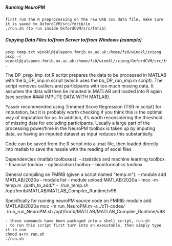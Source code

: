 ##### Running NeuroPM
```
first run the R preprocessing on the raw UKB csv data file, make sure it is saved to OxfordCVM/src/fmrib/io
./run.sh (to run inside OxfordCVM/src/fmrib)
```
##### Copying Data Files to/from Server to/from Windows (example)
```
pscp temp.txt winokl@jalapeno.fmrib.ox.ac.uk:/home/fs0/winokl/zxiong
pscp -r winokl@jalapeno.fmrib.ox.ac.uk:/home/fs0/winokl/zxiong/OxfordCVM/src/fmrib/io .
```

The DP_prep_imp_tot.R script prepares the data to be processed in MATLAB 
with the b_DP_imp.m script (which uses the bb_DP_run_imp.m script). The 
script removes outliers and participants with too much missing data. It 
assumes the data will then be imputed in MATLAB and loaded into R again 
(see section #### IMPUTE DATA WITH MATLAB).

Yasser recommended using Trimmed Score Regression (TSR.m script) for imputation, 
but it is probably worth checking if you think this is the optimal way of 
imputation for us. In addition, it’s worth reconsidering the threshold of 
missing data for excluding participants. Usually a large part of the processing 
power/time in the NeuroPM toolbox is taken up by imputing data, so having an 
imputed dataset as input reduces this substantially.

Code can be saved from the R script into a .mat file, then loaded directly
into matlab to save the hassle with the reading of excel files

Dependencies (matlab toolboxes):
	- statistics and machine learning toolbox
	- financial toolbox
	- optimization toolbox
	- bioinformatics toolbox

General compiling on FMRIB (given a script named "temp.m"):
	- module add MATLAB/2020a
	- module list
	- module unload MATLAB/2020a
	- mcc -m temp.m ./path_to_add/*
	- ./run_temp.sh /opt/fmrib/MATLAB/MATLAB_Compiler_Runtime/v98
	
Specifically for running neuroPM source code on FMRIB:
	module add MATLAB/2020a
	mcc -m run_NeuroPM.m -a ./cTI-codes/
	./run_run_NeuroPM.sh /opt/fmrib/MATLAB/MATLAB_Compiler_Runtime/v98

	- these commands have been packaged into a shell script, run.sh
	- to run this script first turn into an executable, then simply type it to run
	chmod a+rx run.sh
	./run.sh